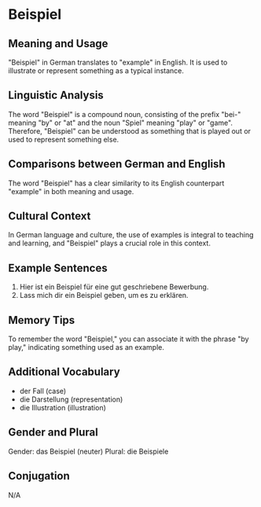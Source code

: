 # Beispiel
## Meaning and Usage
"Beispiel" in German translates to "example" in English. It is used to illustrate or represent something as a typical instance.

## Linguistic Analysis
The word "Beispiel" is a compound noun, consisting of the prefix "bei-" meaning "by" or "at" and the noun "Spiel" meaning "play" or "game". Therefore, "Beispiel" can be understood as something that is played out or used to represent something else. 

## Comparisons between German and English
The word "Beispiel" has a clear similarity to its English counterpart "example" in both meaning and usage.

## Cultural Context
In German language and culture, the use of examples is integral to teaching and learning, and "Beispiel" plays a crucial role in this context.

## Example Sentences
1. Hier ist ein Beispiel für eine gut geschriebene Bewerbung.
2. Lass mich dir ein Beispiel geben, um es zu erklären.

## Memory Tips
To remember the word "Beispiel," you can associate it with the phrase "by play," indicating something used as an example.

## Additional Vocabulary
- der Fall (case)
- die Darstellung (representation)
- die Illustration (illustration)

## Gender and Plural
Gender: das Beispiel (neuter)
Plural: die Beispiele

## Conjugation
N/A